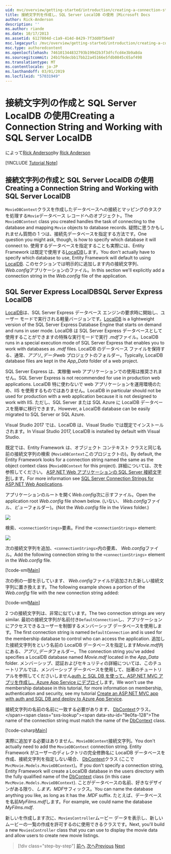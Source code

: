 ```yaml
---
uid: mvc/overview/getting-started/introduction/creating-a-connection-string
title: 接続文字列を作成し、SQL Server LocalDB の使用 |Microsoft Docs
author: Rick-Anderson
description: ''
ms.author: riande
ms.date: 10/17/2013
ms.assetid: 6127804d-c1a9-414d-8429-7f3dd0f56e97
msc.legacyurl: /mvc/overview/getting-started/introduction/creating-a-connection-string
msc.type: authoredcontent
ms.openlocfilehash: 746101344832793b199d2b3f3dfcfcd4e3b9a8da
ms.sourcegitcommit: 24b1f6decbb17bb22a45166e5fdb0845c65af498
ms.translationtype: MT
ms.contentlocale: ja-JP
ms.lasthandoff: 03/01/2019
ms.locfileid: "57031949"
---
```

<a name="creating-a-connection-string-and-working-with-sql-server-localdb"></a><span data-ttu-id="9e0fa-102">接続文字列の作成と SQL Server LocalDB の使用</span><span class="sxs-lookup"><span data-stu-id="9e0fa-102">Creating a Connection String and Working with SQL Server LocalDB</span></span>
====================
<span data-ttu-id="9e0fa-103">によって[Rick Anderson]((https://twitter.com/RickAndMSFT))</span><span class="sxs-lookup"><span data-stu-id="9e0fa-103">by [Rick Anderson]((https://twitter.com/RickAndMSFT))</span></span>

[!INCLUDE [Tutorial Note](sample/code-location.md)]

## <a name="creating-a-connection-string-and-working-with-sql-server-localdb"></a><span data-ttu-id="9e0fa-104">接続文字列の作成と SQL Server LocalDB の使用</span><span class="sxs-lookup"><span data-stu-id="9e0fa-104">Creating a Connection String and Working with SQL Server LocalDB</span></span>

<span data-ttu-id="9e0fa-105">`MovieDBContext`クラスを作成したデータベースへの接続とマッピングのタスクを処理する`Movie`データベース レコードへのオブジェクト。</span><span class="sxs-lookup"><span data-stu-id="9e0fa-105">The `MovieDBContext` class you created handles the task of connecting to the database and mapping `Movie` objects to database records.</span></span> <span data-ttu-id="9e0fa-106">疑問に思うかもしれません質問の 1 つは、接続先データベースを指定する方法です。</span><span class="sxs-lookup"><span data-stu-id="9e0fa-106">One question you might ask, though, is how to specify which database it will connect to.</span></span> <span data-ttu-id="9e0fa-107">使用するデータベースを指定することも実際には、Entity Framework は既定で使用する[LocalDB](https://docs.microsoft.com/sql/database-engine/configure-windows/sql-server-2016-express-localdb)します。</span><span class="sxs-lookup"><span data-stu-id="9e0fa-107">You don't actually have to specify which database to use, Entity Framework will default to using [LocalDB](https://docs.microsoft.com/sql/database-engine/configure-windows/sql-server-2016-express-localdb).</span></span> <span data-ttu-id="9e0fa-108">このセクションでは明示的に追加します内の接続文字列、 *Web.config*アプリケーションのファイル。</span><span class="sxs-lookup"><span data-stu-id="9e0fa-108">In this section we'll explicitly add a connection string in the *Web.config* file of the application.</span></span>

## <a name="sql-server-express-localdb"></a><span data-ttu-id="9e0fa-109">SQL Server Express LocalDB</span><span class="sxs-lookup"><span data-stu-id="9e0fa-109">SQL Server Express LocalDB</span></span>

<span data-ttu-id="9e0fa-110">[LocalDB](https://docs.microsoft.com/sql/database-engine/configure-windows/sql-server-2016-express-localdb)は、SQL Server Express データベース エンジンの要求時に開始し、ユーザー モードで実行される軽量バージョンです。</span><span class="sxs-lookup"><span data-stu-id="9e0fa-110">[LocalDB](https://docs.microsoft.com/sql/database-engine/configure-windows/sql-server-2016-express-localdb) is a lightweight version of the SQL Server Express Database Engine that starts on demand and runs in user mode.</span></span> <span data-ttu-id="9e0fa-111">LocalDB は SQL Server Express データベースとして使用することができますの特殊な実行モードで実行 *.mdf*ファイル。</span><span class="sxs-lookup"><span data-stu-id="9e0fa-111">LocalDB runs in a special execution mode of SQL Server Express that enables you to work with databases as *.mdf* files.</span></span> <span data-ttu-id="9e0fa-112">LocalDB のデータベース ファイルを保持する、通常、*アプリ\_データ*web プロジェクトのフォルダー。</span><span class="sxs-lookup"><span data-stu-id="9e0fa-112">Typically, LocalDB database files are kept in the *App\_Data* folder of a web project.</span></span>

<span data-ttu-id="9e0fa-113">SQL Server Express は、実稼働 web アプリケーションでの使用は推奨されません。</span><span class="sxs-lookup"><span data-stu-id="9e0fa-113">SQL Server Express is not recommended for use in production web applications.</span></span> <span data-ttu-id="9e0fa-114">LocalDB 特に使わないで web アプリケーションを運用環境のため、IIS を使用するものではありません。</span><span class="sxs-lookup"><span data-stu-id="9e0fa-114">LocalDB in particular should not be used for production with a web application because it is not designed to work with IIS.</span></span> <span data-ttu-id="9e0fa-115">ただし、SQL Server または SQL Azure に LocalDB データベースを簡単に移行できます。</span><span class="sxs-lookup"><span data-stu-id="9e0fa-115">However, a LocalDB database can be easily migrated to SQL Server or SQL Azure.</span></span>

<span data-ttu-id="9e0fa-116">Visual Studio 2017 では、LocalDB は、Visual Studio では既定でインストールされます。</span><span class="sxs-lookup"><span data-stu-id="9e0fa-116">In Visual Studio 2017, LocalDB is installed by default with Visual Studio.</span></span>

<span data-ttu-id="9e0fa-117">既定では、Entity Framework は、オブジェクト コンテキスト クラスと同じ名前の接続文字列の検索 (`MovieDBContext`このプロジェクトの)。</span><span class="sxs-lookup"><span data-stu-id="9e0fa-117">By default, the Entity Framework looks for a connection string named the same as the object context class (`MovieDBContext` for this project).</span></span> <span data-ttu-id="9e0fa-118">詳細については、次を参照してください。 [ASP.NET Web アプリケーションの SQL Server 接続文字列](https://msdn.microsoft.com/library/jj653752.aspx)します。</span><span class="sxs-lookup"><span data-stu-id="9e0fa-118">For more information see [SQL Server Connection Strings for ASP.NET Web Applications](https://msdn.microsoft.com/library/jj653752.aspx).</span></span>

<span data-ttu-id="9e0fa-119">アプリケーションのルートを開く*Web.config*次に示すファイル。</span><span class="sxs-lookup"><span data-stu-id="9e0fa-119">Open the application root *Web.config* file shown below.</span></span> <span data-ttu-id="9e0fa-120">(いない、 *Web.config*ファイル、*ビュー*フォルダー)。</span><span class="sxs-lookup"><span data-stu-id="9e0fa-120">(Not the *Web.config* file in the *Views* folder.)</span></span>

![](creating-a-connection-string/_static/image1.png)

<span data-ttu-id="9e0fa-121">検索、`<connectionStrings>`要素。</span><span class="sxs-lookup"><span data-stu-id="9e0fa-121">Find the `<connectionStrings>` element:</span></span>

![](creating-a-connection-string/_static/image2.png)

<span data-ttu-id="9e0fa-122">次の接続文字列を追加、`<connectionStrings>`内の要素、 *Web.config*ファイル。</span><span class="sxs-lookup"><span data-stu-id="9e0fa-122">Add the following connection string to the `<connectionStrings>` element in the *Web.config* file.</span></span>

[!code-xml[Main](creating-a-connection-string/samples/sample1.xml)]

<span data-ttu-id="9e0fa-123">次の例の一部を示しています、 *Web.config*ファイルが追加された新しい接続文字列に置き換えます。</span><span class="sxs-lookup"><span data-stu-id="9e0fa-123">The following example shows a portion of the *Web.config* file with the new connection string added:</span></span>

[!code-xml[Main](creating-a-connection-string/samples/sample2.xml)]

<span data-ttu-id="9e0fa-124">2 つの接続文字列は、非常に似ています。</span><span class="sxs-lookup"><span data-stu-id="9e0fa-124">The two connection strings are very similar.</span></span> <span data-ttu-id="9e0fa-125">最初の接続文字列が名前付き`DefaultConnection`し、アプリケーションにアクセスできるユーザーを制御するメンバーシップ データベースを使用します。</span><span class="sxs-lookup"><span data-stu-id="9e0fa-125">The first connection string is named `DefaultConnection` and is used for the membership database to control who can access the application.</span></span> <span data-ttu-id="9e0fa-126">追加した接続文字列をという名前の LocalDB データベースを指定します*Movie.mdf*内にある、*アプリ\_データ*フォルダー。</span><span class="sxs-lookup"><span data-stu-id="9e0fa-126">The connection string you've added specifies a LocalDB database named *Movie.mdf* located in the *App\_Data* folder.</span></span> <span data-ttu-id="9e0fa-127">メンバーシップ、認証およびセキュリティの詳細については、このチュートリアルでは、メンバーシップ データベースを使用して、拙著のチュートリアルを参照してくださいしません[auth と SQL DB を使って、ASP.NET MVC アプリを作成し、Azure App Service にデプロイ](https://docs.microsoft.com/aspnet/core/security/authorization/secure-data)します。</span><span class="sxs-lookup"><span data-stu-id="9e0fa-127">We won't use the membership database in this tutorial, for more information on membership, authentication and security, see my tutorial [Create an ASP.NET MVC app with auth and SQL DB and deploy to Azure App Service](https://docs.microsoft.com/aspnet/core/security/authorization/secure-data).</span></span>

<span data-ttu-id="9e0fa-128">接続文字列の名前の名前に一致する必要があります、 [DbContext](https://msdn.microsoft.com/library/system.data.entity.dbcontext(v=vs.103).aspx)クラス。</span><span class="sxs-lookup"><span data-stu-id="9e0fa-128">The name of the connection string must match the name of the [DbContext](https://msdn.microsoft.com/library/system.data.entity.dbcontext(v=vs.103).aspx) class.</span></span>

[!code-csharp[Main](creating-a-connection-string/samples/sample3.cs?highlight=15)]

<span data-ttu-id="9e0fa-129">実際に追加する必要はありません、`MovieDBContext`接続文字列。</span><span class="sxs-lookup"><span data-stu-id="9e0fa-129">You don't actually need to add the `MovieDBContext` connection string.</span></span> <span data-ttu-id="9e0fa-130">Entity Framework がユーザーのディレクトリの完全修飾名に LocalDB データベースを作成、接続文字列を指定しない場合、 [DbContext](https://msdn.microsoft.com/library/system.data.entity.dbcontext(v=vs.103).aspx)クラス (ここで`MvcMovie.Models.MovieDBContext`)。</span><span class="sxs-lookup"><span data-stu-id="9e0fa-130">If you don't specify a connection string, Entity Framework will create a LocalDB database in the users directory with the fully qualified name of the [DbContext](https://msdn.microsoft.com/library/system.data.entity.dbcontext(v=vs.103).aspx) class (in this case `MvcMovie.Models.MovieDBContext`).</span></span> <span data-ttu-id="9e0fa-131">ことがデータベースの名前、好きなデザインがある限り、*します。MDF*サフィックス。</span><span class="sxs-lookup"><span data-stu-id="9e0fa-131">You can name the database anything you like, as long as it has the *.MDF* suffix.</span></span> <span data-ttu-id="9e0fa-132">たとえば、データベースを名前*MyFilms.mdf*します。</span><span class="sxs-lookup"><span data-stu-id="9e0fa-132">For example, we could name the database *MyFilms.mdf*.</span></span>

<span data-ttu-id="9e0fa-133">新しいを作成します次に、`MoviesController`ムービー データを表示し、新しいムービーの一覧の作成を許可するのに使用できるクラスです。</span><span class="sxs-lookup"><span data-stu-id="9e0fa-133">Next, you'll build a new `MoviesController` class that you can use to display the movie data and allow users to create new movie listings.</span></span>

> [!div class="step-by-step"]
> <span data-ttu-id="9e0fa-134">[前へ](adding-a-model.md)
> [次へ](accessing-your-models-data-from-a-controller.md)</span><span class="sxs-lookup"><span data-stu-id="9e0fa-134">[Previous](adding-a-model.md)
[Next](accessing-your-models-data-from-a-controller.md)</span></span>
